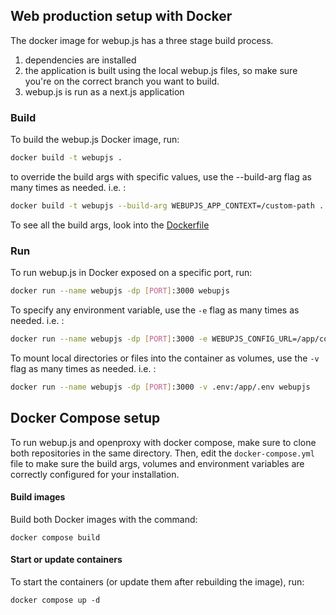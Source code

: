 ## Web production setup with Docker

The docker image for webup.js has a three stage build process.

1. dependencies are installed
2. the application is built using the local webup.js files, so make sure you're on the correct branch you want to build.
3. webup.js is run as a next.js application

### Build

To build the webup.js Docker image, run:

```sh
docker build -t webupjs .
```

to override the build args with specific values, use the --build-arg flag as many times as needed. i.e. :

```sh
docker build -t webupjs --build-arg WEBUPJS_APP_CONTEXT=/custom-path .
```

To see all the build args, look into the [Dockerfile](../Dockerfile)

### Run

To run webup.js in Docker exposed on a specific port, run:

```sh
docker run --name webupjs -dp [PORT]:3000 webupjs
```

To specify any environment variable, use the `-e` flag as many times as needed. i.e. :

```sh
docker run --name webupjs -dp [PORT]:3000 -e WEBUPJS_CONFIG_URL=/app/config.json webupjs
```

To mount local directories or files into the container as volumes, use the `-v` flag as many times as needed. i.e. :

```sh
docker run --name webupjs -dp [PORT]:3000 -v .env:/app/.env webupjs
```

## Docker Compose setup

To run webup.js and openproxy with docker compose, make sure to clone both repositories in the same directory.
Then, edit the `docker-compose.yml` file to make sure the build args, volumes and environment variables are correctly configured for your installation.

#### Build images

Build both Docker images with the command:

`docker compose build`

#### Start or update containers

To start the containers (or update them after rebuilding the image), run:

`docker compose up -d`
